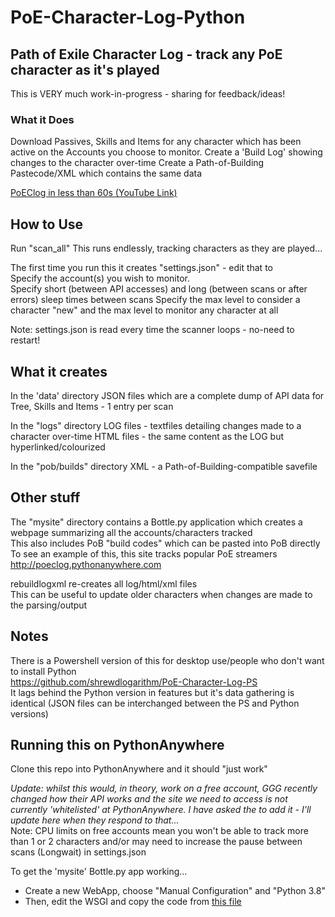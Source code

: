 # PoE-Character-Log-Python #
## Path of Exile Character Log - track any PoE character as it's played ##

This is VERY much work-in-progress - sharing for feedback/ideas!

### What it Does ###
Download Passives, Skills and Items for any character which has been active on the Accounts you choose to monitor.
Create a 'Build Log' showing changes to the character over-time
Create a Path-of-Building Pastecode/XML which contains the same data

[PoEClog in less than 60s (YouTube Link)](https://www.youtube.com/watch?v=Mje0pl9L8sY)

## How to Use ##
Run "scan_all"
This runs endlessly, tracking characters as they are played...  

The first time you run this it creates "settings.json" - edit that to  
Specify the account(s) you wish to monitor.  
Specify short (between API accesses) and long (between scans or after errors) sleep times between scans
Specify the max level to consider a character "new" and the max level to monitor any character at all

Note: settings.json is read every time the scanner loops - no-need to restart!

## What it creates ##
In the 'data' directory 
JSON files which are a complete dump of API data for Tree, Skills and Items - 1 entry per scan

In the "logs" directory 
LOG files - textfiles detailing changes made to a character over-time
HTML files - the same content as the LOG but hyperlinked/colourized 

In the "pob/builds" directory 
XML - a Path-of-Building-compatible savefile 

## Other stuff ##
The "mysite" directory contains a Bottle.py application which creates a webpage summarizing all the accounts/characters tracked  
This also includes PoB "build codes" which can be pasted into PoB directly  
To see an example of this, this site tracks popular PoE streamers  
http://poeclog.pythonanywhere.com

rebuildlogxml re-creates all log/html/xml files  
This can be useful to update older characters when changes are made to the parsing/output

## Notes ##
There is  a Powershell version of this for desktop use/people who don't want to install Python  
https://github.com/shrewdlogarithm/PoE-Character-Log-PS  
It lags behind the Python version in features but it's data gathering is identical (JSON files can be interchanged between the PS and Python versions)

## Running this on PythonAnywhere ##
Clone this repo into PythonAnywhere and it should "just work"  

_Update: whilst this would, in theory, work on a free account, GGG recently changed how their API works and the site we need to access is not currently 'whitelisted' at PythonAnywhere.  I have asked the to add it - I'll update here when they respond to that..._  
Note: CPU limits on free accounts mean you won't be able to track more than 1 or 2 characters and/or may need to increase the pause between scans (Longwait) in settings.json   

To get the 'mysite' Bottle.py app working...  
- Create a new WebApp, choose "Manual Configuration" and "Python 3.8"  
- Then, edit the WSGI and copy the code from [this file](mysite/example.wsgi)  
